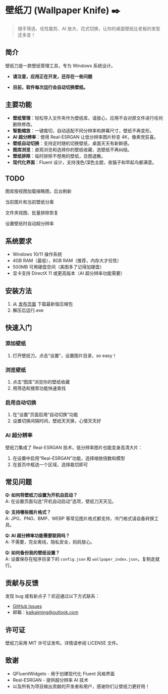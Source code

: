 # 壁纸刀 (Wallpaper Knife) ✒️

> 随手筛选、任性裁剪、AI 放大、花式切换，让你的桌面壁纸比老板的发型还多变！

<!-- ![壁纸刀 Logo](https://your-image-link.com/logo.png) -->

## 简介

壁纸刀是一款壁纸管理工具，专为 Windows 系统设计。

- **请注意，应用正在开发，还存在一些问题**

- **目前，软件每次运行会自动切换壁纸。**

## 主要功能

- **壁纸管理**：轻松导入文件夹作为壁纸库，请放心，应用不会对原文件进行任何删除修改。
- **智能缩放**：一键裁切，自动适配不同分辨率和屏幕尺寸，壁纸不再变形。
- **AI 超分辨率**：使用 Real-ESRGAN 让低分辨率图片秒变 4K，像素党狂喜。
- **壁纸自动切换**：支持定时随机切换壁纸，桌面天天有新鲜感。
- **图库浏览**：直观浏览和选择你的壁纸收藏，选壁纸不再纠结。
- **壁纸排除**：临时排除不想用的壁纸，丑图退散。
- **现代化界面**：Fluent 设计，支持浅色/深色主题，夜猫子和早起鸟都满意。

## TODO

图库按视图加载缩略图，后台刷新

当前图片和当前壁纸分离

文件夹视图、批量排除恢复

设置壁纸时自动超分辨率

## 系统要求

- Windows 10/11 操作系统
- 4GB RAM（最低），8GB RAM（推荐，内存大才任性）
- 500MB 可用硬盘空间（美图多了记得加硬盘）
- 显卡支持 DirectX 11 或更高版本（AI 超分辨率功能需要）

## 安装方法

1. 从 [发布页面](https://github.com/Catamint/wallpaper-knife/releases) 下载最新版压缩包
2. 解压后运行.exe

## 快速入门

### 添加壁纸

1. 打开壁纸刀，点击“设置”，设置图片目录，so easy！

### 浏览壁纸

1. 点击“图库”浏览你的壁纸收藏
2. 用筛选和搜索功能快速查找

### 启用自动切换

1. 在“设置”页面启用“自动切换”功能
2. 设置切换间隔时间，壁纸天天换，心情天天好

### AI 超分辨率

壁纸刀集成了 Real-ESRGAN 技术，低分辨率图片也能变身高清大片：

1. 在设置中启用“Real-ESRGAN”功能，选择缩放倍数和模型
2. 在首页中框选一个区域，选择裁切即可

## 常见问题

**Q: 如何将壁纸刀设置为开机自启动？**  
A: 在设置页面勾选“开机自动启动”选项，壁纸刀天天见。

**Q: 支持哪些图片格式？**  
A: JPG、PNG、BMP、WEBP 等常见图片格式都支持，冷门格式请自备转换工具。

**Q: AI 超分辨率功能需要联网吗？**  
A: 不需要，完全离线，隐私安全，妈妈放心。

**Q: 如何备份我的壁纸设置？**  
A: 设置保存在程序目录下的 `config.json` 和 `wallpaper_index.json`，复制走就行。

## 贡献与反馈

发现 bug 或有新点子？欢迎通过以下方式联系：

- [GitHub Issues](https://github.com/Catamint/wallpaper-knife/issues)
- 邮箱：kaikaiming@outlook.com

## 许可证

壁纸刀采用 MIT 许可证发布。详情请参阅 LICENSE 文件。

## 致谢

- QFluentWidgets - 用于创建现代化 Fluent 风格界面
- Real-ESRGAN - 提供超分辨率 AI 技术
- 以及所有为项目做出贡献的开发者和用户，感谢你们让壁纸刀更好用！